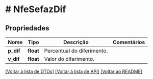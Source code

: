 # # NfeSefazDif

## Propriedades

Nome | Tipo | Descrição | Comentários
------------ | ------------- | ------------- | -------------
**p_dif** | **float** | Percentual do diferimento. |
**v_dif** | **float** | Valor do diferimento. |

[[Voltar à lista de DTOs]](../../README.md#models) [[Voltar à lista de API]](../../README.md#endpoints) [[Voltar ao README]](../../README.md)
